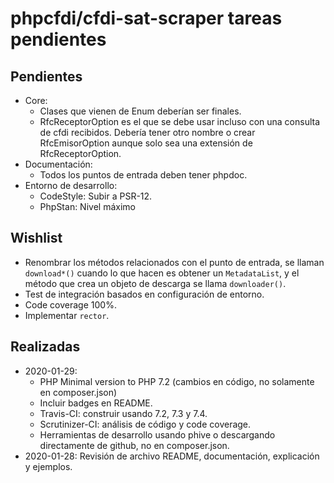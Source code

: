 # phpcfdi/cfdi-sat-scraper tareas pendientes

## Pendientes

- Core:
    - Clases que vienen de Enum deberían ser finales.
    - RfcReceptorOption es el que se debe usar incluso con una consulta de cfdi recibidos.
      Debería tener otro nombre o crear RfcEmisorOption aunque solo sea una extensión de RfcReceptorOption.
- Documentación:
    - Todos los puntos de entrada deben tener phpdoc.
- Entorno de desarrollo:
    - CodeStyle: Subir a PSR-12.
    - PhpStan: Nivel máximo

## Wishlist

- Renombrar los métodos relacionados con el punto de entrada, se llaman `download*()` cuando lo que hacen es
  obtener un `MetadataList`, y el método que crea un objeto de descarga se llama `downloader()`.
- Test de integración basados en configuración de entorno.
- Code coverage 100%.
- Implementar `rector`.

## Realizadas

- 2020-01-29:
    - PHP Minimal version to PHP 7.2 (cambios en código, no solamente en composer.json)
    - Incluir badges en README.
    - Travis-CI: construir usando 7.2, 7.3 y 7.4.
    - Scrutinizer-CI: análisis de código y code coverage.
    - Herramientas de desarrollo usando phive o descargando directamente de github, no en composer.json.
- 2020-01-28: Revisión de archivo README, documentación, explicación y ejemplos.

